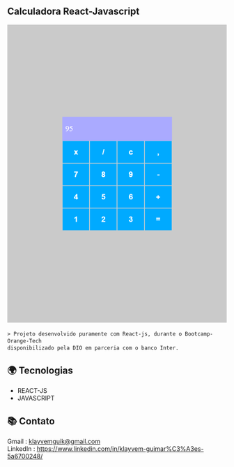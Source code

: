 ## Calculadora React-Javascript 

![preview](./src/github/calculadoraReact.png)

    > Projeto desenvolvido puramente com React-js, durante o Bootcamp-Orange-Tech
    disponibilizado pela DIO em parceria com o banco Inter.

## 🌍 Tecnologias

- REACT-JS
- JAVASCRIPT

## 📚 Contato

Gmail : klayvemguik@gmail.com </br>
LinkedIn : https://www.linkedin.com/in/klayvem-guimar%C3%A3es-5a6700248/